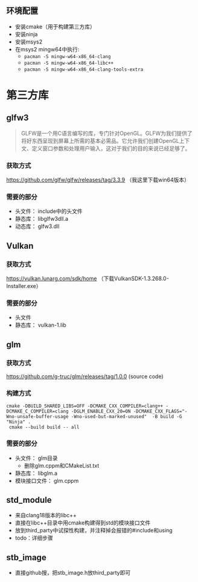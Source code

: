 ## 环境配置
- 安装cmake（用于构建第三方库）
- 安装ninja
- 安装msys2
- 在msys2 mingw64中执行:
  - `pacman -S mingw-w64-x86_64-clang`
  - `pacman -S mingw-w64-x86_64-libc++`
  - `pacman -S mingw-w64-x86_64-clang-tools-extra`

# 第三方库
## glfw3
> GLFW是一个用C语言编写的库，专门针对OpenGL。GLFW为我们提供了将好东西呈现到屏幕上所需的基本必需品。它允许我们创建OpenGL上下文、定义窗口参数和处理用户输入，这对于我们的目的来说已经足够了。
### 获取方式 
https://github.com/glfw/glfw/releases/tag/3.3.9 （我这里下载win64版本）

### 需要的部分
- 头文件： include中的头文件
- 静态库： libglfw3dll.a 
- 动态库： glfw3.dll

## Vulkan
### 获取方式
https://vulkan.lunarg.com/sdk/home （下载VulkanSDK-1.3.268.0-Installer.exe）
### 需要的部分
- 头文件
- 静态库： vulkan-1.lib

## glm
### 获取方式
https://github.com/g-truc/glm/releases/tag/1.0.0 (source code)
### 构建方式
```
cmake -DBUILD_SHARED_LIBS=OFF -DCMAKE_CXX_COMPILER=clang++ -DCMAKE_C_COMPILER=clang -DGLM_ENABLE_CXX_20=ON -DCMAKE_CXX_FLAGS="-Wno-unsafe-buffer-usage -Wno-used-but-marked-unused"  -B build -G "Ninja" .
 cmake --build build -- all
```
### 需要的部分
- 头文件： glm目录
  - 删除glm.cppm和CMakeList.txt
- 静态库： libglm.a
- 模块接口文件： glm.cppm

## std_module
- 来自clang18版本的libc++
- 直接在libc++目录中用cmake构建得到std的模块接口文件
- 放到third_party中试探性构建，并注释掉会报错的#include和using
- todo：详细步骤

## stb_image
- 直接github搜，把stb_image.h放third_party即可